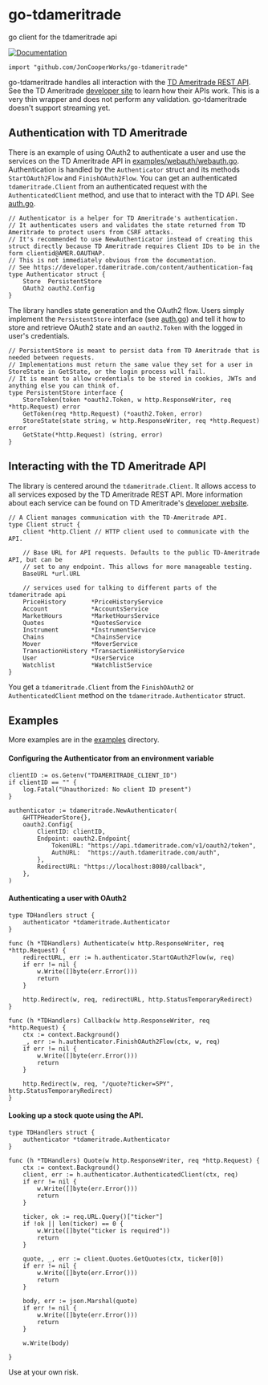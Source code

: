# go-tdameritrade
go client for the tdameritrade api

[![Documentation](https://godoc.org/github.com/JonCooperWorks/go-tdameritrade?status.svg)](https://godoc.org/github.com/JonCooperWorks/go-tdameritrade)


```import "github.com/JonCooperWorks/go-tdameritrade"```

go-tdameritrade handles all interaction with the [TD Ameritrade REST API](https://developer.tdameritrade.com/apis).
See the TD Ameritrade [developer site](https://developer.tdameritrade.com/) to learn how their APIs work.
This is a very thin wrapper and does not perform any validation.
go-tdameritrade doesn't support streaming yet.


## Authentication with TD Ameritrade
There is an example of using OAuth2 to authenticate a user and use the services on the TD Ameritrade API in [examples/webauth/webauth.go](https://github.com/JonCooperWorks/go-tdameritrade/blob/master/examples/webauth/webauth.go).
Authentication is handled by the ```Authenticator``` struct and its methods ```StartOAuth2Flow``` and ```FinishOAuth2Flow```.
You can get an authenticated ```tdameritrade.Client``` from an authenticated request with the ```AuthenticatedClient``` method, and use that to interact with the TD API.
See [auth.go](https://github.com/JonCooperWorks/go-tdameritrade/blob/master/auth.go).

```
// Authenticator is a helper for TD Ameritrade's authentication.
// It authenticates users and validates the state returned from TD Ameritrade to protect users from CSRF attacks.
// It's recommended to use NewAuthenticator instead of creating this struct directly because TD Ameritrade requires Client IDs to be in the form clientid@AMER.OAUTHAP.
// This is not immediately obvious from the documentation.
// See https://developer.tdameritrade.com/content/authentication-faq
type Authenticator struct {
	Store  PersistentStore
	OAuth2 oauth2.Config
}
```

The library handles state generation and the OAuth2 flow.
Users simply implement the ```PersistentStore``` interface (see [auth.go](https://github.com/JonCooperWorks/go-tdameritrade/blob/master/auth.go)) and tell it how to store and retrieve OAuth2 state and an ```oauth2.Token``` with the logged in user's credentials.

```
// PersistentStore is meant to persist data from TD Ameritrade that is needed between requests.
// Implementations must return the same value they set for a user in StoreState in GetState, or the login process will fail.
// It is meant to allow credentials to be stored in cookies, JWTs and anything else you can think of.
type PersistentStore interface {
	StoreToken(token *oauth2.Token, w http.ResponseWriter, req *http.Request) error
	GetToken(req *http.Request) (*oauth2.Token, error)
	StoreState(state string, w http.ResponseWriter, req *http.Request) error
	GetState(*http.Request) (string, error)
}
```

## Interacting with the TD Ameritrade API
The library is centered around the ```tdameritrade.Client```.
It allows access to all services exposed by the TD Ameritrade REST API.
More information about each service can be found on TD Ameritrade's [developer website](https://developer.tdameritrade.com/apis).

```
// A Client manages communication with the TD-Ameritrade API.
type Client struct {
	client *http.Client // HTTP client used to communicate with the API.

	// Base URL for API requests. Defaults to the public TD-Ameritrade API, but can be
	// set to any endpoint. This allows for more manageable testing.
	BaseURL *url.URL

	// services used for talking to different parts of the tdameritrade api
	PriceHistory       *PriceHistoryService
	Account            *AccountsService
	MarketHours        *MarketHoursService
	Quotes             *QuotesService
	Instrument         *InstrumentService
	Chains             *ChainsService
	Mover              *MoverService
	TransactionHistory *TransactionHistoryService
	User               *UserService
	Watchlist          *WatchlistService
}
```

You get a ```tdameritrade.Client``` from the ```FinishOAuth2``` or ```AuthenticatedClient``` method on the ```tdameritrade.Authenticator``` struct.


## Examples

More examples are in the [examples](https://github.com/JonCooperWorks/go-tdameritrade/tree/master/examples) directory.

#### Configuring the Authenticator from an environment variable

```
clientID := os.Getenv("TDAMERITRADE_CLIENT_ID")
if clientID == "" {
	log.Fatal("Unauthorized: No client ID present")
}

authenticator := tdameritrade.NewAuthenticator(
	&HTTPHeaderStore{},
	oauth2.Config{
		ClientID: clientID,
		Endpoint: oauth2.Endpoint{
			TokenURL: "https://api.tdameritrade.com/v1/oauth2/token",
			AuthURL:  "https://auth.tdameritrade.com/auth",
		},
		RedirectURL: "https://localhost:8080/callback",
	},
)
```

#### Authenticating a user with OAuth2
```
type TDHandlers struct {
	authenticator *tdameritrade.Authenticator
}

func (h *TDHandlers) Authenticate(w http.ResponseWriter, req *http.Request) {
	redirectURL, err := h.authenticator.StartOAuth2Flow(w, req)
	if err != nil {
		w.Write([]byte(err.Error()))
		return
	}

	http.Redirect(w, req, redirectURL, http.StatusTemporaryRedirect)
}

func (h *TDHandlers) Callback(w http.ResponseWriter, req *http.Request) {
	ctx := context.Background()
	_, err := h.authenticator.FinishOAuth2Flow(ctx, w, req)
	if err != nil {
		w.Write([]byte(err.Error()))
		return
	}

	http.Redirect(w, req, "/quote?ticker=SPY", http.StatusTemporaryRedirect)
}
```

#### Looking up a stock quote using the API.
```
type TDHandlers struct {
	authenticator *tdameritrade.Authenticator
}

func (h *TDHandlers) Quote(w http.ResponseWriter, req *http.Request) {
	ctx := context.Background()
	client, err := h.authenticator.AuthenticatedClient(ctx, req)
	if err != nil {
		w.Write([]byte(err.Error()))
		return
	}

	ticker, ok := req.URL.Query()["ticker"]
	if !ok || len(ticker) == 0 {
		w.Write([]byte("ticker is required"))
		return
	}

	quote, _, err := client.Quotes.GetQuotes(ctx, ticker[0])
	if err != nil {
		w.Write([]byte(err.Error()))
		return
	}

	body, err := json.Marshal(quote)
	if err != nil {
		w.Write([]byte(err.Error()))
		return
	}

	w.Write(body)

}
```


Use at your own risk.
